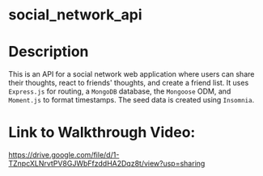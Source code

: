 # social_network_api
# Description
This is an API for a social network web application where users can share their thoughts, react to friends' thoughts, and create a friend list. It uses `Express.js` for routing, a `MongoDB` database, the `Mongoose` ODM, and `Moment.js` to format timestamps. The seed data is created using `Insomnia`.
# Link to Walkthrough Video:
https://drive.google.com/file/d/1-TZnpcXLNrvtPV8GJWbFfzddHA2Dqz8t/view?usp=sharing
